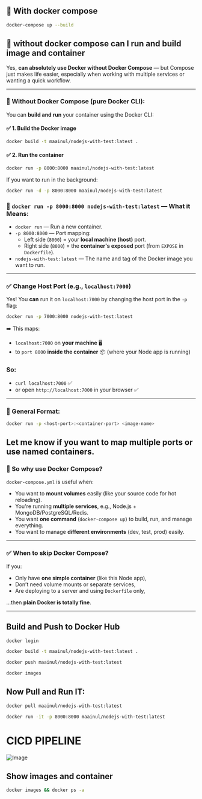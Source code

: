 ## 🙌 With docker compose

```bash
docker-compose up --build
```

## 🙌 without docker compose can I run and build image and container

Yes, **can absolutely use Docker without Docker Compose** — but Compose just makes life easier, especially when working with multiple services or wanting a quick workflow.

---

### 🔧 Without Docker Compose (pure Docker CLI):

You can **build and run** your container using the Docker CLI:

#### ✅ 1. **Build the Docker image**

```bash
docker build -t maainul/nodejs-with-test:latest .
```

#### ✅ 2. **Run the container**

```bash
docker run -p 8000:8000 maainul/nodejs-with-test:latest
```

If you want to run in the background:

```bash
docker run -d -p 8000:8000 maainul/nodejs-with-test:latest
```

### 🧠 `docker run -p 8000:8000 nodejs-with-test:latest` — What it Means:

- `docker run` — Run a new container.
- `-p 8000:8000` — Port mapping:
  - Left side (`8000`) = your **local machine (host)** port.
  - Right side (`8000`) = the **container's exposed** port (from `EXPOSE` in `Dockerfile`).
- `nodejs-with-test:latest` — The name and tag of the Docker image you want to run.

---

### ✅ Change Host Port (e.g., `localhost:7000`)

Yes! You **can** run it on `localhost:7000` by changing the host port in the `-p` flag:

```bash
docker run -p 7000:8000 nodejs-with-test:latest
```

➡️ This maps:

- `localhost:7000` on **your machine** 🖥️
- to `port 8000` **inside the container** 📦 (where your Node app is running)

### So:

- `curl localhost:7000` ✅
- or open `http://localhost:7000` in your browser ✅

---

### 🔁 General Format:

```bash
docker run -p <host-port>:<container-port> <image-name>
```

## Let me know if you want to map multiple ports or use named containers.

### 🧩 So why use Docker Compose?

`docker-compose.yml` is useful when:

- You want to **mount volumes** easily (like your source code for hot reloading).
- You're running **multiple services**, e.g., Node.js + MongoDB/PostgreSQL/Redis.
- You want **one command** (`docker-compose up`) to build, run, and manage everything.
- You want to manage **different environments** (dev, test, prod) easily.

---

### ✅ When to skip Docker Compose?

If you:

- Only have **one simple container** (like this Node app),
- Don’t need volume mounts or separate services,
- Are deploying to a server and using `Dockerfile` only,

...then **plain Docker is totally fine**.

---

## Build and Push to Docker Hub
```bash
docker login

docker build -t maainul/nodejs-with-test:latest .

docker push maainul/nodejs-with-test:latest

docker images
```

## Now Pull and Run IT:
```bash
docker pull maainul/nodejs-with-test:latest

docker run -it -p 8000:8000 maainul/nodejs-with-test:latest
```

# CICD PIPELINE
![Image](https://github.com/user-attachments/assets/b379de69-dab4-40d9-ad4a-5bef3495e8e4)

## Show images and container
```bash
docker images && docker ps -a
```
